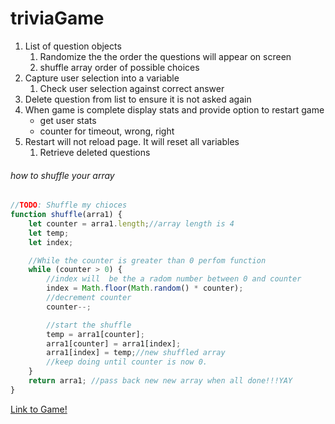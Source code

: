 # triviaGame


1. List of question objects
    1. Randomize the the order the questions will appear on screen
    1. shuffle array order of possible choices
1. Capture user selection into a variable
    1. Check user selection against correct answer
1. Delete question from list to ensure it is not asked again
1. When game is complete display stats and provide option to restart game
    * get user stats
    * counter for timeout, wrong, right
1. Restart will not reload page. It will reset all variables
    1. Retrieve deleted questions


  
###### how to shuffle your array
```javascript
//TODO: Shuffle my chioces
function shuffle(arra1) {
    let counter = arra1.length;//array length is 4
    let temp;
    let index;

    //While the counter is greater than 0 perfom function
    while (counter > 0) {
        //index will  be the a radom number between 0 and counter
        index = Math.floor(Math.random() * counter);
        //decrement counter
        counter--;

        //start the shuffle
        temp = arra1[counter];
        arra1[counter] = arra1[index];
        arra1[index] = temp;//new shuffled array
        //keep doing until counter is now 0.
    }
    return arra1; //pass back new new array when all done!!!YAY
}

```
[Link to Game!](https://theandes.github.io/triviaGame/)
